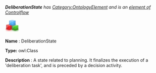 ___DeliberationState__ 
 has
 [Category:OntologyElement](../../Category/OntologyElement "Category:OntologyElement") 
 and is an
 [element of](../../Property/ElementOf "Property:ElementOf") 
[Controlflow](../../Submissions/Controlflow "Submissions:Controlflow")_




  





[![Class](../images/thumb/2/27/Class.gif/45px-Class.gif)](../../Image/Class.gif "Class")


__Name__ 
 : DeliberationState
 



__Type:__ 
 owl:Class
 



__Description__ 
 : A state related to planning. It finalizes the execution of a 'deliberation task', and is preceded by a decision activity.